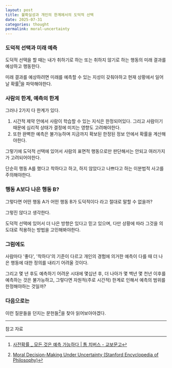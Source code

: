 ```yaml
---
layout: post
title: 불확실성과 개인의 한계에서의 도덕적 선택
date: 2025-07-31
categories: thought
permalink: moral-uncertainty
---
```


### 도덕적 선택과 미래 예측

도덕적 선택을 할 때는 내가 취하기로 하는 또는 취하지 않기로 하는 행동의 미래 결과를 예상하고 행동한다.

미래 결과를 예상하려면 미래를 예측할 수 있는 지성이 갖춰야하고 현재 상황에서 일어날 확률[^1]을 파악해야한다.

### 사람의 한계, 예측의 한계

그러나 2가지 다 한계가 있다.

1. 시간적 제약 안에서 사람이 학습할 수 있는 지식은 한정되어있다. 그리고 사람이기 때문에 심리적 상태가 결정에 미치는 영향도 고려해야한다.
2. 또한 완벽한 예측은 불가능하며 지금까지 확보된 한정된 정보 안에서 확률을 계산해야한다.

그렇기에 도덕적 선택에 있어서 사람의 표면적 행동으로만 판단해서는 안되고 여러가지가 고려되어야한다.

단순히 행동 A를 했다고 착하다고 하고, 하지 않았다고 나쁘다고 하는 이분법적 사고를 주의해야한다.

### 행동 A보다 나은 행동 B?

그렇다면 어떤 행동 A가 어떤 행동 B가 도덕적이다 라고 절대로 말할 수 없을까?

그렇진 않다고 생각한다.

도덕적 선택에 있어서 더 나은 방향은 있다고 믿고 있으며, 다만 상황에 따라 그것을 의도대로 적용하는 방법을 고민해봐야한다.


### 그럼에도

사람마다 '좋다', '착하다'의 기준이 다르고 개인의 경험에 의거한 예측이 다를 때 더 나은 행동에 대한 정의를 내리기 어려울 것이다.

그리고 몇 년 후도 예측하기 어려운 시대에 몇십년 후, 더 나아가 몇 백년 몇 천년 이후를 예측하는 것은 불가능하고,
그렇다면 자원적(주로 시간적) 한계로 인해서 예측의 범위를 한정해야하는 것일까?

### 다음으로는

이런 질문들을 던지는 문헌들[^2]을 찾아 읽어보아야겠다.

---

참고 자료

[^1]: [사전확률 _ 모든 것은 예측 가능하다 \| 톰 치버스 - 교보문고](https://product.kyobobook.co.kr/detail/S000215101862)

[^2]: [Moral Decision-Making Under Uncertainty (Stanford Encyclopedia of Philosophy)](https://plato.stanford.edu/entries/moral-decision-uncertainty/)
